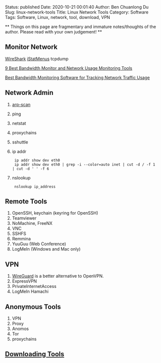 Status: published
Date: 2020-10-21 00:01:40
Author: Ben Chuanlong Du
Slug: linux-network-tools
Title: Linux Network Tools
Category: Software
Tags: Software, Linux, network, tool, download, VPN

**
Things on this page are
fragmentary and immature notes/thoughts of the author.
Please read with your own judgement!
**


## Monitor Network
[WireShark](https://www.wireshark.org/)
[iStatMenus](https://bjango.com/mac/istatmenus/)
tcpdump


[9 Best Bandwidth Monitor and Network Usage Monitoring Tools](https://www.dnsstuff.com/bandwidth-monitor)

[Best Bandwidth Monitoring Software for Tracking Network Traffic Usage](https://www.netadmintools.com/bandwidth-monitor/)


## Network Admin  

1. [arp-scan](http://www.legendu.net/misc/blog/tips-on-arp-scan)
2. ping
3. netstat
4. proxychains
5. sshuttle
4. ip addr

        ip addr show dev eth0
        ip addr show dev eth0 | grep -i --color=auto inet | cut -d / -f 1 | cut -d ' ' -f 6

5. nslookup

        nslookup ip_address


## Remote Tools

1. OpenSSH, keychain (keyring for OpenSSH)
0. Teamviewer
5. NoMachine, FreeNX
2. VNC
3. SSHFS
4. Remmina
6. YuuGuu (Web Conference)
7. LogMeIn (Windows and Mac only)

## VPN

1. [WireGuard](https://www.wireguard.com/) is a better alternative to OpenVPN.
0. ExpressVPN
1. PrivateInternetAccess
2. LogMeIn Hamachi


## Anonymous Tools
1. VPN
2. Proxy
3. Anomos
4. Tor
5. proxychains 

## [Downloading Tools](http://www.legendu.net/misc/blog/downloading-tools/)
